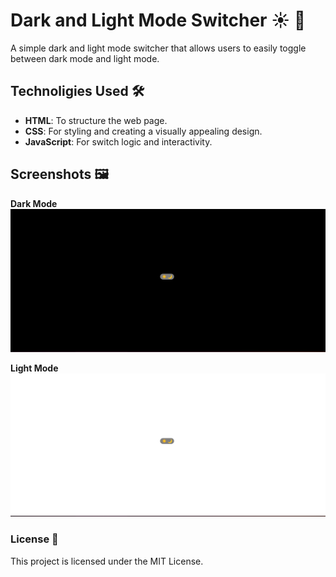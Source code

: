 # Dark and Light Mode Switcher ☀️ 🌝 

A simple dark and light mode switcher that allows users to easily toggle between dark mode and light mode.

## Technoligies Used 🛠️

- **HTML**: To structure the web page.
- **CSS**: For styling and creating a visually appealing design.
- **JavaScript**: For switch logic and interactivity.


## Screenshots 🖼️
 **Dark Mode**
 ![my screenshot](./images/Screenshot%20from%202024-12-15%2013-37-40.png)

 **Light Mode**
![my screenshot](./images/Screenshot%20from%202024-12-15%2013-37-46.png)

### License 📄

This project is licensed under the MIT License.
